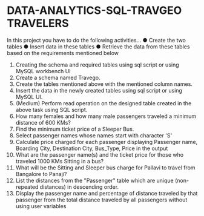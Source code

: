 # DATA-ANALYTICS-SQL-TRAVGEO TRAVELERS


In this project you have to do the following activities…
●	Create the two tables
●	Insert data in these tables 
●	Retrieve the data from these tables based on the requirements mentioned below

1.	Creating the schema and required tables using sql script or using MySQL workbench UI
2.	Create a schema named Travego. 
3.	Create the tables mentioned above with the mentioned column names. 
4.	Insert the data in the newly created tables using sql script or using MySQL UI. 
5.	(Medium) Perform read operation on the designed table created in the above task using SQL script. 
6.	How many females and how many male passengers traveled a minimum distance of 600 KMs?
7.	Find the minimum ticket price of a Sleeper Bus. 
8.	Select passenger names whose names start with character 'S' 
9.	Calculate price charged for each passenger displaying Passenger name, Boarding City, Destination City, Bus_Type, Price in the output
10.	What are the passenger name(s) and the ticket price for those who traveled 1000 KMs Sitting in a bus?  
11.	What will be the Sitting and Sleeper bus charge for Pallavi to travel from Bangalore to Panaji?
12.	List the distances from the "Passenger" table which are unique (non-repeated distances) in descending order. 
13.	Display the passenger name and percentage of distance traveled by that passenger from the total distance traveled by all passengers without using user variables 

